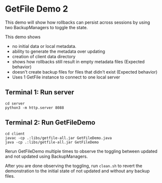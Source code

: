 # GetFile Demo 2
This demo will show how rollbacks can persist across sessions by using
two BackupManagers to toggle the state.

This demo shows
* no initial data or local metadata.
* ability to generate the metadata over updating
* creation of client data directory
* shows how rollbacks still result in empty metadata files (Expected behavior)
* doesn't create backup files for files that didn't exist (Expected behavior)
* Uses 1 GetFile instance to connect to one local server

## Terminal 1: Run server
```
cd server
python3 -m http.server 8088
```
## Terminal 2: Run GetFileDemo
```
cd client
javac -cp .:libs/getfile-all.jar GetFileDemo.java
java -cp .:libs/getfile-all.jar GetFileDemo
```
Rerun GetFileDemo multiple times to observe the toggling between updated and
not updated using BackupManagers.

After you are done observing the toggling, run `clean.sh` to revert the
demonstration to the initial state of not updated and without any backup files.

